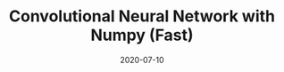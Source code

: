 ---
layout: post
is_post: on
post_url : "https://hackmd.io/@bouteille/B1Cmns09I"
title:  "Convolutional Neural Network with Numpy (Fast)"
date:   2020-07-10
keywords: ""
categories: [deep-learning]
tags: [Convolutional Neural Network, im2col, col2im, Python, Numpy, Forward Propagation, Backward Propagation]
icon: fas fa-book
---